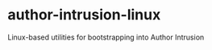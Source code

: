 author-intrusion-linux
======================

Linux-based utilities for bootstrapping into Author Intrusion
